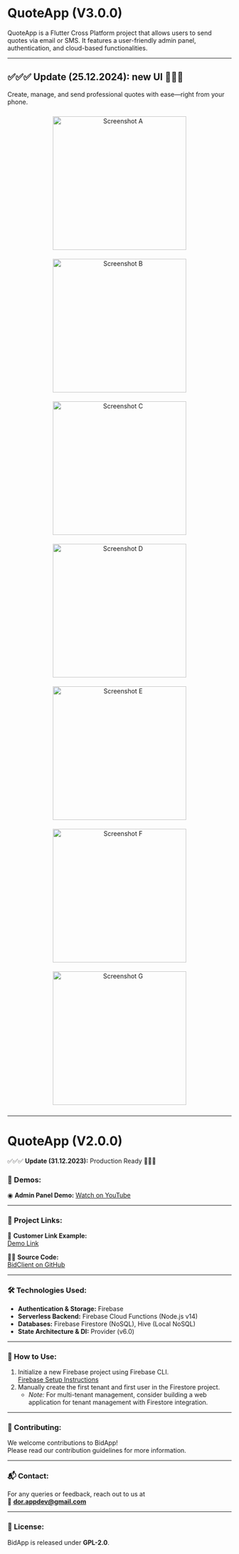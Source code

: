 # QuoteApp (V3.0.0)

QuoteApp is a Flutter Cross Platform project that allows users to send quotes via email or SMS. It features a user-friendly admin panel, authentication, and cloud-based functionalities.

---

## ✅✅✅ Update (25.12.2024): new UI 🚀🚀🚀

Create, manage, and send professional quotes with ease—right from your phone.

<div align="center">

<img src="demo/a.png" alt="Screenshot A" width="300" style="margin: 10px;" />
<img src="demo/b.png" alt="Screenshot B" width="300" style="margin: 10px;" />
<img src="demo/c.png" alt="Screenshot C" width="300" style="margin: 10px;" />
<img src="demo/d.png" alt="Screenshot D" width="300" style="margin: 10px;" />
<img src="demo/e.png" alt="Screenshot E" width="300" style="margin: 10px;" />
<img src="demo/f.png" alt="Screenshot F" width="300" style="margin: 10px;" />
<img src="demo/g.png" alt="Screenshot G" width="300" style="margin: 10px;" />

</div>

---

# QuoteApp (V2.0.0)

✅✅✅ **Update (31.12.2023):** Production Ready 🚀🚀🚀

### 🎥 Demos:
◉ **Admin Panel Demo:** [Watch on YouTube](https://www.youtube.com/watch?v=0zgNTF5M7XM)

---

### 🔗 Project Links:
📱 **Customer Link Example:**  
[Demo Link](https://lproject-a1460.web.app/?tenant=XMqoQLgYxIi1u9Bfwh6U&bid=W4YF7XTn2ar9oqBROf2a&creator=lhDqqZZPHMUExcOa5YfQCEtg70p2)

🧑‍💻 **Source Code:**  
[BidClient on GitHub](https://github.com/DorDorel/bid-client)

---

### 🛠️ Technologies Used:
- **Authentication & Storage:** Firebase  
- **Serverless Backend:** Firebase Cloud Functions (Node.js v14)  
- **Databases:** Firebase Firestore (NoSQL), Hive (Local NoSQL)  
- **State Architecture & DI:** Provider (v6.0)

---

### 🚀 How to Use:
1. Initialize a new Firebase project using Firebase CLI.  
   [Firebase Setup Instructions](https://firebase.google.com/docs/flutter/setup?platform=ios)
2. Manually create the first tenant and first user in the Firestore project.  
   - *Note:* For multi-tenant management, consider building a web application for tenant management with Firestore integration.

---

### 🤝 Contributing:
We welcome contributions to BidApp!  
Please read our contribution guidelines for more information.

---

### 📬 Contact:
For any queries or feedback, reach out to us at  
📧 **dor.appdev@gmail.com**

---

### 🪪 License:
BidApp is released under **GPL-2.0**.
